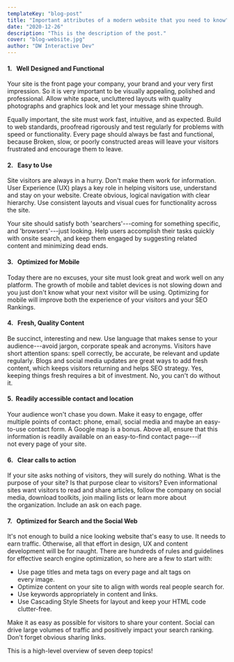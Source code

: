 ```yaml
---
templateKey: "blog-post"
title: "Important attributes of a modern website that you need to know"
date: "2020-12-26"
description: "This is the description of the post."
cover: "blog-website.jpg"
author: "DW Interactive Dev"
---
```


#### 1\.   Well Designed and Functional

Your site is the front page your company, your brand and your very first impression. So it is very important to be visually appealing, polished and professional. Allow white space, uncluttered layouts with quality photographs and graphics look and let your message shine through.

Equally important, the site must work fast, intuitive, and as expected. Build to web standards, proofread rigorously and test regularly for problems with speed or functionality. Every page should always be fast and functional, because Broken, slow, or poorly constructed areas will leave your visitors frustrated and encourage them to leave.

#### 2\.   Easy to Use

Site visitors are always in a hurry. Don't make them work for information. User Experience (UX) plays a key role in helping visitors use, understand and stay on your website. Create obvious, logical navigation with clear hierarchy. Use consistent layouts and visual cues for functionality across the site.

Your site should satisfy both 'searchers'---coming for something specific, and 'browsers'---just looking. Help users accomplish their tasks quickly with onsite search, and keep them engaged by suggesting related content and minimizing dead ends.

#### 3\.   Optimized for Mobile

Today there are no excuses, your site must look great and work well on any platform. The growth of mobile and tablet devices is not slowing down and you just don't know what your next visitor will be using. Optimizing for mobile will improve both the experience of your visitors and your SEO Rankings.

#### 4\.   Fresh, Quality Content

Be succinct, interesting and new. Use language that makes sense to your audience---avoid jargon, corporate speak and acronyms. Visitors have short attention spans: spell correctly, be accurate, be relevant and update regularly. Blogs and social media updates are great ways to add fresh content, which keeps visitors returning and helps SEO strategy. Yes, keeping things fresh requires a bit of investment. No, you can't do without it.

#### 5\.  Readily accessible contact and location

Your audience won't chase you down. Make it easy to engage, offer multiple points of contact: phone, email, social media and maybe an easy-to-use contact form. A Google map is a bonus. Above all, ensure that this information is readily available on an easy-to-find contact page---if not every page of your site.

#### 6\.   Clear calls to action

If your site asks nothing of visitors, they will surely do nothing. What is the purpose of your site? Is that purpose clear to visitors? Even informational sites want visitors to read and share articles, follow the company on social media, download toolkits, join mailing lists or learn more about the organization. Include an ask on each page.

#### 7\.   Optimized for Search and the Social Web

It's not enough to build a nice looking website that's easy to use. It needs to earn traffic. Otherwise, all that effort in design, UX and content development will be for naught. There are hundreds of rules and guidelines for effective search engine optimization, so here are a few to start with:

-   Use page titles and meta tags on every page and alt tags on every image.
-   Optimize content on your site to align with words real people search for.
-   Use keywords appropriately in content and links.
-   Use Cascading Style Sheets for layout and keep your HTML code clutter-free.

Make it as easy as possible for visitors to share your content. Social can drive large volumes of traffic and positively impact your search ranking. Don't forget obvious sharing links.

This is a high-level overview of seven deep topics!